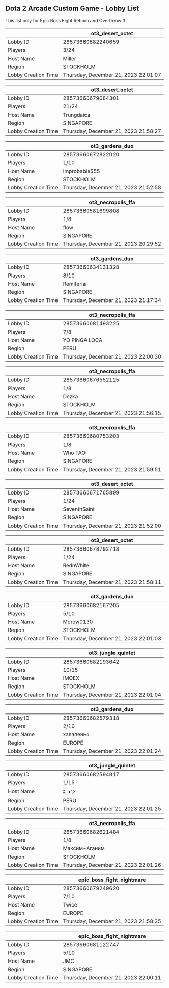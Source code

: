 ## Dota 2 Arcade Custom Game - Lobby List

This list only for Epic Boss Fight Reborn and Overthrow 3

|  | ot3_desert_octet |
| ------ | ------ |
| Lobby ID | 28573660682240659 |
| Players | 3/24 |
| Host Name | Miller |
| Region | STOCKHOLM |
| Lobby Creation Time | Thursday, December 21, 2023 22:01:07 |


|  | ot3_desert_octet |
| ------ | ------ |
| Lobby ID | 28573660679084301 |
| Players | 21/24 |
| Host Name | Trungdaica |
| Region | SINGAPORE |
| Lobby Creation Time | Thursday, December 21, 2023 21:58:27 |


|  | ot3_gardens_duo |
| ------ | ------ |
| Lobby ID | 28573660672822020 |
| Players | 1/10 |
| Host Name | Improbable555 |
| Region | STOCKHOLM |
| Lobby Creation Time | Thursday, December 21, 2023 21:52:58 |


|  | ot3_necropolis_ffa |
| ------ | ------ |
| Lobby ID | 28573660581699808 |
| Players | 1/8 |
| Host Name | flow |
| Region | SINGAPORE |
| Lobby Creation Time | Thursday, December 21, 2023 20:29:52 |


|  | ot3_gardens_duo |
| ------ | ------ |
| Lobby ID | 28573660634131328 |
| Players | 8/10 |
| Host Name | Remiferia |
| Region | SINGAPORE |
| Lobby Creation Time | Thursday, December 21, 2023 21:17:34 |


|  | ot3_necropolis_ffa |
| ------ | ------ |
| Lobby ID | 28573660681493225 |
| Players | 7/8 |
| Host Name | YO PINGA LOCA |
| Region | PERU |
| Lobby Creation Time | Thursday, December 21, 2023 22:00:30 |


|  | ot3_necropolis_ffa |
| ------ | ------ |
| Lobby ID | 28573660676552125 |
| Players | 1/8 |
| Host Name | Dezka |
| Region | STOCKHOLM |
| Lobby Creation Time | Thursday, December 21, 2023 21:56:15 |


|  | ot3_necropolis_ffa |
| ------ | ------ |
| Lobby ID | 28573660680753203 |
| Players | 1/8 |
| Host Name | Who TAO |
| Region | SINGAPORE |
| Lobby Creation Time | Thursday, December 21, 2023 21:59:51 |


|  | ot3_desert_octet |
| ------ | ------ |
| Lobby ID | 28573660671765899 |
| Players | 1/24 |
| Host Name | SeventhSaint |
| Region | SINGAPORE |
| Lobby Creation Time | Thursday, December 21, 2023 21:52:00 |


|  | ot3_desert_octet |
| ------ | ------ |
| Lobby ID | 28573660678792718 |
| Players | 1/24 |
| Host Name | RednWhite |
| Region | SINGAPORE |
| Lobby Creation Time | Thursday, December 21, 2023 21:58:11 |


|  | ot3_gardens_duo |
| ------ | ------ |
| Lobby ID | 28573660682167205 |
| Players | 5/10 |
| Host Name | Morow0130 |
| Region | STOCKHOLM |
| Lobby Creation Time | Thursday, December 21, 2023 22:01:03 |


|  | ot3_jungle_quintet |
| ------ | ------ |
| Lobby ID | 28573660682193642 |
| Players | 10/15 |
| Host Name | IMOEX |
| Region | STOCKHOLM |
| Lobby Creation Time | Thursday, December 21, 2023 22:01:04 |


|  | ot3_gardens_duo |
| ------ | ------ |
| Lobby ID | 28573660682579318 |
| Players | 2/10 |
| Host Name | халапеньо |
| Region | EUROPE |
| Lobby Creation Time | Thursday, December 21, 2023 22:01:24 |


|  | ot3_jungle_quintet |
| ------ | ------ |
| Lobby ID | 28573660682594817 |
| Players | 1/15 |
| Host Name | ʬ. •ツ |
| Region | PERU |
| Lobby Creation Time | Thursday, December 21, 2023 22:01:25 |


|  | ot3_necropolis_ffa |
| ------ | ------ |
| Lobby ID | 28573660682621484 |
| Players | 1/8 |
| Host Name | Максим-Аганим |
| Region | STOCKHOLM |
| Lobby Creation Time | Thursday, December 21, 2023 22:01:26 |


|  | epic_boss_fight_nightmare |
| ------ | ------ |
| Lobby ID | 28573660679249620 |
| Players | 7/10 |
| Host Name | Twice |
| Region | EUROPE |
| Lobby Creation Time | Thursday, December 21, 2023 21:58:35 |


|  | epic_boss_fight_nightmare |
| ------ | ------ |
| Lobby ID | 28573660681122747 |
| Players | 5/10 |
| Host Name | JMC |
| Region | SINGAPORE |
| Lobby Creation Time | Thursday, December 21, 2023 22:00:11 |


